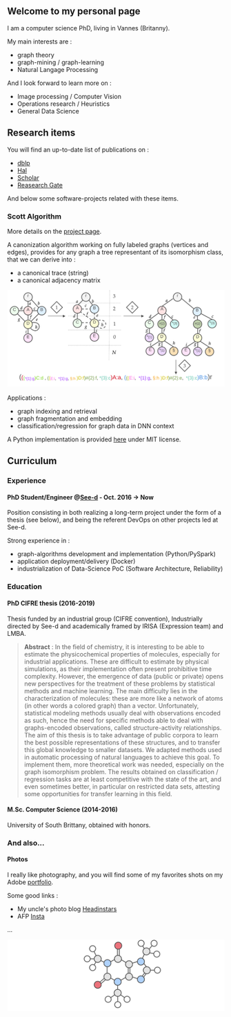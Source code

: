 ## Welcome to my personal page

I am a computer science PhD, living in Vannes (Britanny).

My main interests are :
 - graph theory
 - graph-mining / graph-learning
 - Natural Langage Processing

And I look forward to learn more on :
 - Image processing / Computer Vision
 - Operations research / Heuristics
 - General Data Science

## Research items

You will find an up-to-date list of publications on :
 - [dblp](https://dblp.uni-trier.de/pers/hd/b/Bloyet:Nicolas)
 - [Hal](https://hal.archives-ouvertes.fr/search/index/?q=Nicolas+Bloyet&rows=30)
 - [Scholar](https://scholar.google.com/citations?user=YbDdHsMAAAAJ&hl=fr)
 - [Reasearch Gate](https://www.researchgate.net/profile/Nicolas_Bloyet)

And below some software-projects related with these items.

### Scott Algorithm

More details on the [project page](https://theplatypus.github.io/scott/).

A canonization algorithm working on fully labeled graphs (vertices and edges), provides for any graph a tree representant of its isomorphism class, that we can derive into : 

 - a canonical trace (string)
 - a canonical adjacency matrix

![Scott example](https://raw.githubusercontent.com/theplatypus/theplatypus.github.io/master/assets/img/steps.svg?sanitize=true)

Applications :

 - graph indexing and retrieval
 - graph fragmentation and embedding
 - classification/regression for graph data in DNN context

A Python implementation is provided [here](https://github.com/theplatypus/scott) under MIT license.

## Curriculum 

### Experience  

#### PhD Student/Engineer @[See-d](https://www.see-d.fr/) - Oct. 2016 -> Now

Position consisting in both realizing a long-term project under the form of a thesis (see below), and being the referent DevOps on other projects led at See-d.

Strong experience in :

 - graph-algorithms development and implementation (Python/PySpark) 
 - application deployment/delivery (Docker)
 - industrialization of Data-Science PoC (Software Architecture, Reliability)

### Education  

#### PhD CIFRE thesis (2016-2019)

Thesis funded by an industrial group (CIFRE convention), Industrially directed by See-d and academically framed by IRISA (Expression team) and LMBA.

> **Abstract** : In the field of chemistry, it is interesting to be able to estimate the physicochemical properties of molecules, especially for industrial applications. These are difficult to estimate by physical simulations, as their implementation often present prohibitive time complexity. However, the emergence of data (public or private) opens new perspectives for the treatment of these problems by statistical methods and machine learning. The main difficulty lies in the characterization of molecules: these are more like a network of atoms (in other words a colored graph) than a vector. Unfortunately, statistical modeling methods usually deal with observations encoded as such, hence the need for specific methods able to deal with graphs-encoded observations, called structure-activity relationships. The aim of this thesis is to take advantage of public corpora to learn the best possible representations of these structures, and to transfer this global knowledge to smaller datasets. We adapted methods used in automatic processing of natural languages to achieve this goal. To implement them, more theoretical work was needed, especially on the graph isomorphism problem. The results obtained on classification / regression tasks are at least competitive with the state of the art, and even sometimes better, in particular on restricted data sets, attesting some opportunities for transfer learning in this field.

#### M.Sc. Computer Science (2014-2016)

University of South Brittany, obtained with honors.


### And also... 

#### Photos 

I really like photography, and you will find some of my favorites shots on my Adobe [portfolio](https://theplatypus.myportfolio.com).

Some good links :
 - My uncle's photo blog [Headinstars](http://headinstars.com/)
 - AFP [Insta](https://www.instagram.com/afpphoto/)

...


![cafeine](https://raw.githubusercontent.com/theplatypus/theplatypus.github.io/master/assets/img/cafein.svg?sanitize=true)


